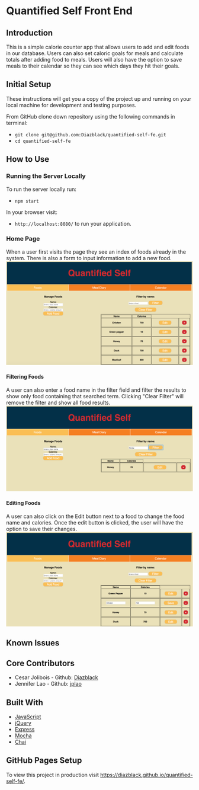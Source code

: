 # Quantified Self Front End

## Introduction
This is a simple calorie counter app that allows users to add and edit foods in our database.  Users can also set caloric goals for meals and calculate totals after adding food to meals. Users will also have the option to save meals to their calendar so they can see which days they hit their goals.

## Initial Setup

These instructions will get you a copy of the project up and running on your local machine for development and testing purposes.

From GitHub clone down repository using the following commands in terminal:
* `git clone git@github.com:Diazblack/quantified-self-fe.git`
* `cd quantified-self-fe`

## How to Use

### Running the Server Locally

To run the server locally run:
* `npm start`

In your browser visit:
* `http://localhost:8080/` to run your application.

### Home Page

When a user first visits the page they see an index of foods already in the system. There is also a form to input information to add a new food.
![Food Index](screenshots/FoodIndex.png)

#### Filtering Foods
A user can also enter a food name in the filter field and filter the results to show only food containing that searched term.  Clicking "Clear Filter" will remove the filter and show all food results.
![Filter Food](screenshots/FilterFood.png)

#### Editing Foods
A user can also click on the Edit button next to a food to change the food name and calories. Once the edit button is clicked, the user will have the option to save their changes.
![Edit Food](screenshots/EditFood.png)

## Known Issues


## Core Contributors
* Cesar Jolibois - Github: [Diazblack](https://github.com/Diazblack)
* Jennifer Lao - Github: [jplao](https://www.github.com/jplao)

## Built With

* [JavaScript](https://www.javascript.com/)
* [jQuery](https://jquery.com/)
* [Express](https://expressjs.com/)
* [Mocha](https://mochajs.org/)
* [Chai](https://chaijs.com/)

## GitHub Pages Setup

To view this project in production visit <https://diazblack.github.io/quantified-self-fe/>.
